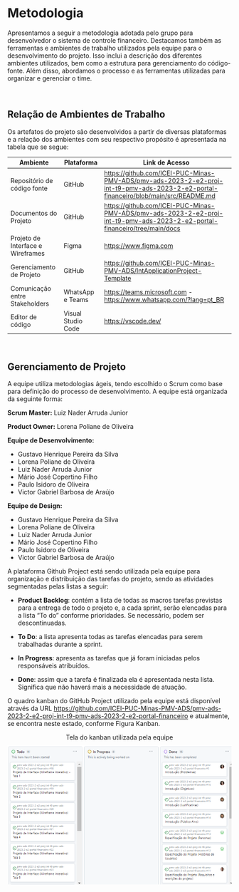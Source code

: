 
# Metodologia

Apresentamos a seguir a metodologia adotada pelo grupo para desenvolvedor o sistema de controle financeiro. Destacamos também as ferramentas e ambientes de trabalho utilizados pela equipe para o desenvolvimento do projeto. Isso inclui a descrição dos diferentes ambientes utilizados, bem como a estrutura para gerenciamento do código-fonte. Além disso, abordamos o processo e as ferramentas utilizadas para organizar e gerenciar o time.

<br>


## Relação de Ambientes de Trabalho

Os artefatos do projeto são desenvolvidos a partir de diversas plataformas e a relação dos ambientes com seu respectivo propósito é apresentada na tabela que se segue:

|Ambiente    | Plataforma  | Link de Acesso |
|-----------|---------------------|-------------------|
|Repositório de código fonte| GitHub |https://github.com/ICEI-PUC-Minas-PMV-ADS/pmv-ads-2023-2-e2-proj-int-t9-pmv-ads-2023-2-e2-portal-financeiro/blob/main/src/README.md | 
|Documentos do Projeto| GitHub | https://github.com/ICEI-PUC-Minas-PMV-ADS/pmv-ads-2023-2-e2-proj-int-t9-pmv-ads-2023-2-e2-portal-financeiro/tree/main/docs |
|Projeto de Interface e Wireframes| Figma | https://www.figma.com |
|Gerenciamento de Projeto| GitHub | https://github.com/ICEI-PUC-Minas-PMV-ADS/IntApplicationProject-Template |
|Comunicação entre Stakeholders | WhatsApp e Teams |  https://teams.microsoft.com - https://www.whatsapp.com/?lang=pt_BR  |
|Editor de código | Visual Studio Code| https://vscode.dev/ |
<br>

## Gerenciamento de Projeto

A equipe utiliza metodologias ágeis, tendo escolhido o Scrum como base para definição do processo de desenvolvimento.
A equipe está organizada da seguinte forma:

**Scrum Master:**  Luiz Nader Arruda Junior

**Product Owner:** Lorena Poliane de Oliveira

**Equipe de Desenvolvimento:** 
- Gustavo Henrique Pereira da Silva
- Lorena Poliane de Oliveira
- Luiz Nader Arruda Junior
- Mário José Copertino Filho
- Paulo Isidoro de Oliveira
- Victor Gabriel Barbosa de Araújo


**Equipe de Design:**
- Gustavo Henrique Pereira da Silva
- Lorena Poliane de Oliveira
- Luiz Nader Arruda Junior
- Mário José Copertino Filho
- Paulo Isidoro de Oliveira
- Victor Gabriel Barbosa de Araújo

A plataforma Github Project está sendo utilizada pela equipe para organização e distribuição das tarefas do projeto, sendo as atividades segmentadas pelas listas a seguir: 
 
* **Product Backlog**: contém a lista de todas as macros tarefas previstas para a entrega de todo o projeto e, a cada sprint, serão elencadas para a lista “To do” conforme prioridades. Se necessário, podem ser descontinuadas. 

* **To Do**: a lista apresenta todas as tarefas elencadas para serem trabalhadas durante a sprint. 

* **In Progress**: apresenta as tarefas que já foram iniciadas pelos responsáveis atribuídos. 

* **Done**: assim que a tarefa é finalizada ela é apresentada nesta lista. Significa que não haverá mais a necessidade de atuação. 

O quadro kanban do GitHub Project utilizado pela equipe está disponível através da URL https://github.com/ICEI-PUC-Minas-PMV-ADS/pmv-ads-2023-2-e2-proj-int-t9-pmv-ads-2023-2-e2-portal-financeiro e atualmente, se encontra neste estado, conforme Figura Kanban.  

<div align="center">

Tela do kanban utilizada pela equipe 

 </div>
 <img style="margin:-5px 1em 0 auto" src="img/kanban.png">

